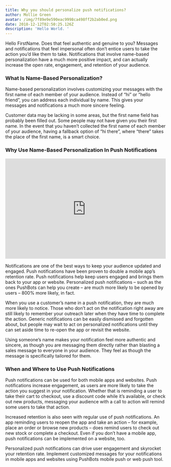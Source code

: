 ```yaml
---
title: Why you should personalize push notifications?
author: Mollie Green
avatar: /img/7f89e9e590eac9998ca498ff2b2ab0ed.png
date: 2018-12-12T02:50:25.126Z
description: 'Hello World. '
---
```

Hello FirstName. Does that feel authentic and genuine to you? Messages and notifications that feel impersonal often don’t entice users to take the action you’d like them to take. Notifications that involve name-based personalization have a much more positive impact, and can actually increase the open rate, engagement, and retention of your audience.

### What Is Name-Based Personalization?

Name-based personalization involves customizing your messages with the first name of each member of your audience. Instead of “hi” or “hello friend”, you can address each individual by name. This gives your messages and notifications a much more sincere feeling.

Customer data may be lacking in some areas, but the first name field has probably been filled out. Some people may not have given you their first name. In the event that you haven’t collected the first name of each member of your audience, having a fallback option of “hi there”, where “there” takes the place of the first name, is a smart choice.


### Why Use Name-Based Personalization In Push Notifications


<iframe width="100%" height="315" src="https://www.youtube.com/embed/ExhEUVjTBNg" frameborder="0" allow="accelerometer; autoplay; encrypted-media; gyroscope; picture-in-picture" allowfullscreen></iframe>


Notifications are one of the best ways to keep your audience updated and engaged. Push notifications have been proven to double a mobile app’s retention rate. Push notifications help keep users engaged and brings them back to your app or website. Personalized push notifications – such as the ones PushBots can help you create – are much more likely to be opened by users – 800% more likely, in fact.

When you use a customer’s name in a push notification, they are much more likely to notice. Those who don’t act on the notification right away are still likely to remember your outreach later when they have time to complete the action. Generic notifications can be easily dismissed and forgotten about, but people may wait to act on personalized notifications until they can set aside time to re-open the app or revisit the website.

Using someone’s name makes your notification feel more authentic and sincere, as though you are messaging them directly rather than blasting a sales message to everyone in your audience. They feel as though the message is specifically tailored for them.

### When and Where to Use Push Notifications

Push notifications can be used for both mobile apps and websites. Push notifications increase engagement, as users are more likely to take the action you suggest in your notification. Whether that is reminding a user to take their cart to checkout, use a discount code while it’s available, or check out new products, messaging your audience with a call to action will remind some users to take that action.

Increased retention is also seen with regular use of push notifications. An app reminding users to reopen the app and take an action – for example, place an order or browse new products – does remind users to check out new stock or complete a checkout. Even if you don’t have a mobile app, push notifications can be implemented on a website, too.

Personalized push notifications can drive user engagement and skyrocket your retention rate. Implement customized messages for your notifications in mobile apps and websites using PushBots mobile push or web push tool.
